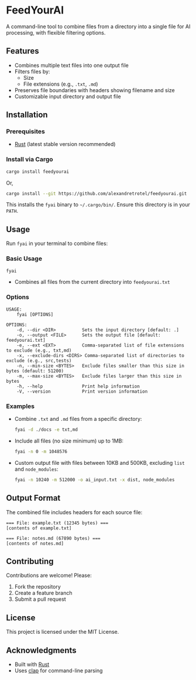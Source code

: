 # FeedYourAI

A command-line tool to combine files from a directory into a single file for AI processing, with flexible filtering options.

## Features

- Combines multiple text files into one output file
- Filters files by:
  - Size
  - File extensions (e.g., `.txt`, `.md`)
- Preserves file boundaries with headers showing filename and size
- Customizable input directory and output file

## Installation

### Prerequisites

- [Rust](https://www.rust-lang.org/tools/install) (latest stable version recommended)

### Install via Cargo

```bash
cargo install feedyourai
```

Or,

```bash
cargo install --git https://github.com/alexandretrotel/feedyourai.git
```

This installs the `fyai` binary to `~/.cargo/bin/`. Ensure this directory is in your `PATH`.

## Usage

Run `fyai` in your terminal to combine files:

### Basic Usage

```bash
fyai
```

- Combines all files from the current directory into `feedyourai.txt`

### Options

```
USAGE:
    fyai [OPTIONS]

OPTIONS:
    -d, --dir <DIR>          Sets the input directory [default: .]
    -o, --output <FILE>      Sets the output file [default: feedyourai.txt]
    -e, --ext <EXT>          Comma-separated list of file extensions to exclude (e.g., txt,md)
    -x, --exclude-dirs <DIRS> Comma-separated list of directories to exclude (e.g., src,tests)
    -n, --min-size <BYTES>   Exclude files smaller than this size in bytes (default: 51200)
    -m, --max-size <BYTES>   Exclude files larger than this size in bytes
    -h, --help               Print help information
    -V, --version            Print version information
```

### Examples

- Combine `.txt` and `.md` files from a specific directory:

  ```bash
  fyai -d ./docs -e txt,md
  ```

- Include all files (no size minimum) up to 1MB:

  ```bash
  fyai -n 0 -m 1048576
  ```

- Custom output file with files between 10KB and 500KB, excluding `list` and `node_modules`:
  ```bash
  fyai -n 10240 -m 512000 -o ai_input.txt -x dist, node_modules
  ```

## Output Format

The combined file includes headers for each source file:

```
=== File: example.txt (12345 bytes) ===
[contents of example.txt]

=== File: notes.md (67890 bytes) ===
[contents of notes.md]
```

## Contributing

Contributions are welcome! Please:

1. Fork the repository
2. Create a feature branch
3. Submit a pull request

## License

This project is licensed under the MIT License.

## Acknowledgments

- Built with [Rust](https://www.rust-lang.org/)
- Uses [clap](https://crates.io/crates/clap) for command-line parsing

